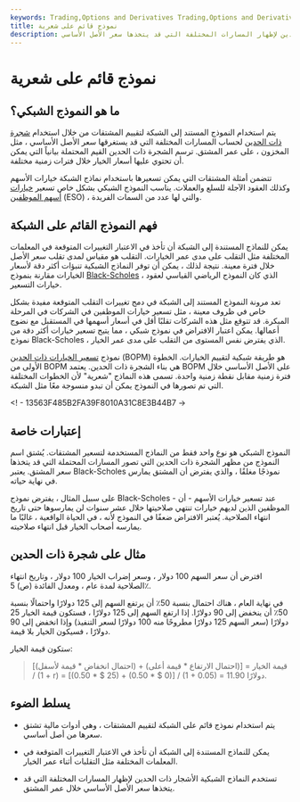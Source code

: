 ```yaml
---
keywords: Trading,Options and Derivatives Trading,Options and Derivatives
title: نموذج قائم على شعرية
description: النموذج القائم على الشبكة هو نموذج يستخدم لتقييم المشتقات ؛ يستخدم شجرة ذات الحدين لإظهار المسارات المختلفة التي قد يتخذها سعر الأصل الأساسي.
---
```


# نموذج قائم على شعرية
## ما هو النموذج الشبكي؟

يتم استخدام النموذج المستند إلى الشبكة لتقييم المشتقات من خلال استخدام [شجرة ذات الحدين](/binomial_tree) لحساب المسارات المختلفة التي قد يستغرقها سعر الأصل الأساسي ، مثل المخزون ، على عمر المشتق. ترسم الشجرة ذات الحدين القيم المحتملة بيانياً التي يمكن أن تحتوي عليها أسعار الخيار خلال فترات زمنية مختلفة.

تتضمن أمثلة المشتقات التي يمكن تسعيرها باستخدام نماذج الشبكة خيارات الأسهم وكذلك العقود الآجلة للسلع والعملات. يناسب النموذج الشبكي بشكل خاص تسعير [خيارات أسهم الموظفين](/eso) (ESO) ، والتي لها عدد من السمات الفريدة.

## فهم النموذج القائم على الشبكة

يمكن للنماذج المستندة إلى الشبكة أن تأخذ في الاعتبار التغييرات المتوقعة في المعلمات المختلفة مثل التقلب على مدى عمر الخيارات. التقلب هو مقياس لمدى تقلب سعر الأصل خلال فترة معينة. نتيجة لذلك ، يمكن أن توفر النماذج الشبكية تنبؤات أكثر دقة لأسعار الخيارات مقارنة بنموذج [Black-Scholes](/blackscholes) ، الذي كان النموذج الرياضي القياسي لعقود خيارات التسعير.

تعد مرونة النموذج المستند إلى الشبكة في دمج تغييرات التقلب المتوقعة مفيدة بشكل خاص في ظروف معينة ، مثل تسعير خيارات الموظفين في الشركات في المرحلة المبكرة. قد تتوقع مثل هذه الشركات تقلبًا أقل في أسعار أسهمها في المستقبل مع نضوج أعمالها. يمكن اعتبار الافتراض في نموذج شبكي ، مما يتيح تسعير خيارات أكثر دقة من نموذج Black-Scholes ، الذي يفترض نفس المستوى من التقلب على مدى عمر الخيار.

نموذج [تسعير الخيارات ذات الحدين](/binomialoptionpricing) (BOPM) هو طريقة شبكية لتقييم الخيارات. الخطوة الأولى من BOPM هي بناء الشجرة ذات الحدين. يعتمد BOPM على الأصل الأساسي خلال فترة زمنية مقابل نقطة زمنية واحدة. تسمى هذه النماذج "شعرية" لأن الخطوات المختلفة التي تم تصورها في النموذج يمكن أن تبدو منسوجة معًا مثل الشبكة.

<! - 13563F485B2FA39F8010A31C8E3B44B7 ->

## إعتبارات خاصة

النموذج الشبكي هو نوع واحد فقط من النماذج المستخدمة لتسعير المشتقات. يُشتق اسم النموذج من مظهر الشجرة ذات الحدين التي تصور المسارات المحتملة التي قد يتخذها سعر المشتق. يعتبر Black-Scholes نموذجًا مغلقًا ، والذي يفترض أن المشتق يمارس في نهاية حياته.

على سبيل المثال ، يفترض نموذج Black-Scholes - عند تسعير خيارات الأسهم - أن الموظفين الذين لديهم خيارات تنتهي صلاحيتها خلال عشر سنوات لن يمارسوها حتى تاريخ انتهاء الصلاحية. يُعتبر الافتراض ضعفًا في النموذج لأنه ، في الحياة الواقعية ، غالبًا ما يمارسه أصحاب الخيار قبل انتهاء صلاحيته.

## مثال على شجرة ذات الحدين

افترض أن سعر السهم 100 دولار ، وسعر إضراب الخيار 100 دولار ، وتاريخ انتهاء الصلاحية لمدة عام ، ومعدل الفائدة (ص) 5٪.

في نهاية العام ، هناك احتمال بنسبة 50٪ أن يرتفع السهم إلى 125 دولارًا واحتمالًا بنسبة 50٪ أن ينخفض إلى 90 دولارًا. إذا ارتفع السهم إلى 125 دولارًا ، فستكون قيمة الخيار 25 دولارًا (سعر السهم 125 دولارًا مطروحًا منه 100 دولارًا لسعر التنفيذ) وإذا انخفض إلى 90 دولارًا ، فسيكون الخيار بلا قيمة.

ستكون قيمة الخيار:

>

> قيمة الخيار = [(احتمال الارتفاع * قيمة أعلى) + (احتمال انخفاض * قيمة لأسفل)] / (1 + r) = [(0.50 * $ 25) + (0.50 * $ 0)] / (1 + 0.05) = 11.90 دولارًا.

>

## يسلط الضوء

- يتم استخدام نموذج قائم على الشبكة لتقييم المشتقات ، وهي أدوات مالية تشتق سعرها من أصل أساسي.

- يمكن للنماذج المستندة إلى الشبكة أن تأخذ في الاعتبار التغييرات المتوقعة في المعلمات المختلفة مثل التقلبات أثناء عمر الخيار.

- تستخدم النماذج الشبكية الأشجار ذات الحدين لإظهار المسارات المختلفة التي قد يتخذها سعر الأصل الأساسي خلال عمر المشتق.

